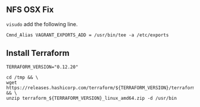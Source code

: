 
## NFS OSX Fix

`visudo` add the following line.

```
Cmnd_Alias VAGRANT_EXPORTS_ADD = /usr/bin/tee -a /etc/exports
```

## Install Terraform

```
TERRAFORM_VERSION="0.12.20"

cd /tmp && \
wget https://releases.hashicorp.com/terraform/${TERRAFORM_VERSION}/terraform_${TERRAFORM_VERSION}_linux_amd64.zip && \
unzip terraform_${TERRAFORM_VERSION}_linux_amd64.zip -d /usr/bin

```
